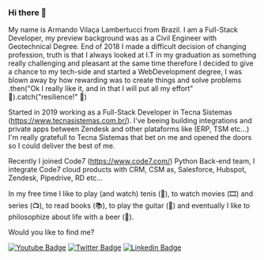 ### Hi there 👋

My name is Armando Vilaça Lambertucci from Brazil. I am a Full-Stack Developer, my preview background was as a Civil Engineer with Geotechnical Degree. 
End of 2018 I made a difficult decision of changing profession, truth is that I always looked at I.T in my graduation as something really challenging and pleasant at the same time therefore I decided to give a chance to my tech-side and started a WebDevelopment degree, I was blown away by how rewarding was to create things and solve problems .then("Ok I really like it, and in that I will put all my effort" :rocket:).catch("resilience!" :muscle:)

Started in 2019 working as a Full-Stack Developer in Tecna Sistemas (https://www.tecnasistemas.com.br/). I've beeing building integrations and private apps between Zendesk and other plataforms like (ERP, TSM etc...) I'm really gratefull to Tecna Sistemas that bet on me and opened the doors so I could deliver the best of me.

Recently I joined Code7 (https://www.code7.com/) Python Back-end team, I integrate Code7 cloud products with CRM, CSM as, Salesforce, Hubspot, Zendesk, Pipedrive, RD etc...

In my free time I like to play (and watch) tenis (🎾), to watch movies (🎞️) and series (📺), to read books (📚), to play the guitar (🎸) and eventually I like to philosophize about life with a beer (🍺).

Would you like to find me?


[![Youtube Badge](https://img.shields.io/badge/-Youtube-FF0000?style=flat-square&labelColor=FF0000&logo=youtube&logoColor=white&link=https://www.youtube.com/user/mandin182)](https://www.youtube.com/user/mandin182)
[![Twitter Badge](https://img.shields.io/badge/-Twitter-1ca0f1?style=flat-square&labelColor=1ca0f1&logo=twitter&logoColor=white&link=https://twitter.com/avlambertucci)](https://twitter.com/avlambertucci)
[![Linkedin Badge](https://img.shields.io/badge/-LinkedIn-blue?style=flat-square&logo=Linkedin&logoColor=white&link=https://www.linkedin.com/in/armando-lambertucci-98402a40/)](https://www.linkedin.com/in/armando-lambertucci-98402a40/)

<!--
**avlambertucci/avlambertucci** is a ✨ _special_ ✨ repository because its `README.md` (this file) appears on your GitHub profile.

Here are some ideas to get you started:

- 🔭 I’m currently working on Code7 Integrations
- 🌱 I’m currently learning Aws developer skills
- 👯 I’m looking to collaborate on Facilitating integrations on systems
- 🤔 I’m looking for help with anything related with python 
- 💬 Ask me about The difference about IT and Civil Engineering communities
- 📫 How to reach me: armandolambertucci@gmail.com / @avlambertucci
- 😄 Pronouns: ...
- ⚡ Fun fact: Cant whistle
-->
